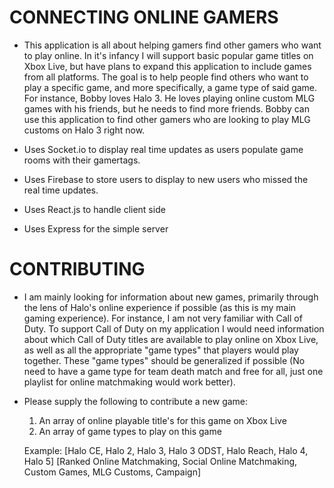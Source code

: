 # CONNECTING ONLINE GAMERS

- This application is all about helping gamers find other gamers who want to play online. In it's infancy I will support
basic popular game titles on Xbox Live, but have plans to expand this application to include games from all platforms. The goal
is to help people find others who want to play a specific game, and more specifically, a game type of said game. For instance, Bobby loves Halo 3. He loves playing online custom MLG games with his friends, but he needs to find more friends. Bobby can use this application to find other gamers who are looking to play MLG customs on Halo 3 right now.

- Uses Socket.io to display real time updates as users populate game rooms with their gamertags.
- Uses Firebase to store users to display to new users who missed the real time updates.
- Uses React.js to handle client side
- Uses Express for the simple server

# CONTRIBUTING

- I am mainly looking for information about new games, primarily through the lens of Halo's online experience if possible (as this is my main gaming experience). For instance, I am not very familiar with Call of Duty. To support Call of Duty on my application I would need information about which Call of Duty titles are available to play online on Xbox Live, as well as all the appropriate "game types" that players would play together. These "game types" should be generalized if possible (No need to have a game type for team death match and free for all, just one playlist for online matchmaking would work better).

- Please supply the following to contribute a new game:
   1) An array of online playable title's for this game on Xbox Live
   2) An array of game types to play on this game

   Example:
   [Halo CE, Halo 2, Halo 3, Halo 3 ODST, Halo Reach, Halo 4, Halo 5]
   [Ranked Online Matchmaking, Social Online Matchmaking, Custom Games, MLG Customs, Campaign]
